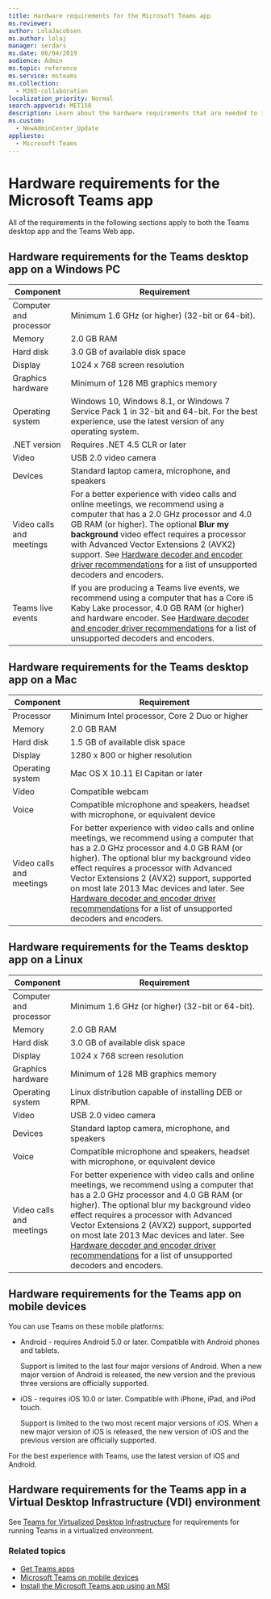 ```yaml
---
title: Hardware requirements for the Microsoft Teams app
ms.reviewer: 
author: LolaJacobsen
ms.author: lolaj
manager: serdars
ms.date: 06/04/2019
audience: Admin
ms.topic: reference
ms.service: msteams
ms.collection: 
  - M365-collaboration
localization_priority: Normal
search.appverid: MET150
description: Learn about the hardware requirements that are needed to install and run Microsoft Teams.
ms.custom: 
  - NewAdminCenter_Update
appliesto: 
  - Microsoft Teams
---
```


# Hardware requirements for the Microsoft Teams app

All of the requirements in the following sections apply to both the Teams desktop app and the Teams Web app.

## Hardware requirements for the Teams desktop app on a Windows PC

|**Component**|**Requirement**  |
|---------|---------|
|Computer and processor    | Minimum 1.6 GHz (or higher) (32-bit or 64-bit).        |
|Memory     |    2.0 GB RAM     |
|Hard disk    | 3.0 GB of available disk space        |
|Display    |   1024 x 768 screen resolution |
|Graphics hardware |  Minimum of 128 MB graphics memory
|Operating system  |    Windows 10, Windows 8.1, or Windows 7 Service Pack 1 in 32-bit and 64-bit. For the best experience, use the latest version of any operating system.|
|.NET version    |  Requires .NET 4.5 CLR or later       |
|Video    |  USB 2.0 video camera       |
|Devices    |   Standard laptop camera, microphone, and speakers    | 
|Video calls and meetings | For a better experience with video calls and online meetings, we recommend using a computer that has a 2.0 GHz processor and 4.0 GB RAM (or higher). The optional **Blur my background** video effect requires a processor with Advanced Vector Extensions 2 (AVX2) support. See [Hardware decoder and encoder driver recommendations](hardware-decoders-and-encoders.md) for a list of unsupported decoders and encoders. |
|Teams live events | If you are producing a Teams live events, we recommend using a computer that has a Core i5 Kaby Lake processor, 4.0 GB RAM (or higher) and hardware encoder. See [Hardware decoder and encoder driver recommendations](hardware-decoders-and-encoders.md) for a list of unsupported decoders and encoders. |

## Hardware requirements for the Teams desktop app on a Mac

|**Component**|**Requirement**  |
|---------|---------|
|Processor    | Minimum Intel processor, Core 2 Duo or higher |
|Memory     |   2.0 GB RAM      |
|Hard disk    |   1.5 GB of available disk space      |
|Display    | 1280 x 800 or higher resolution    |
|Operating system  |    Mac OS X 10.11 El Capitan or later     |
|Video  |    Compatible webcam     |
|Voice    |  Compatible microphone and speakers, headset with microphone, or equivalent device       |
|Video calls and meetings | For better experience with video calls and online meetings, we recommend using a computer that has a 2.0 GHz processor and 4.0 GB RAM (or higher). The optional blur my background video effect requires a processor with Advanced Vector Extensions 2 (AVX2) support, supported on most late 2013 Mac devices and later. See [Hardware decoder and encoder driver recommendations](hardware-decoders-and-encoders.md) for a list of unsupported decoders and encoders.|

## Hardware requirements for the Teams desktop app on a Linux

|**Component**|**Requirement**  |
|---------|---------|
|Computer and processor    | Minimum 1.6 GHz (or higher) (32-bit or 64-bit).        |
|Memory     |    2.0 GB RAM     |
|Hard disk    | 3.0 GB of available disk space        |
|Display    |   1024 x 768 screen resolution |
|Graphics hardware |  Minimum of 128 MB graphics memory
|Operating system  | Linux distribution capable of installing DEB or RPM. |
|Video    |  USB 2.0 video camera       |
|Devices    |   Standard laptop camera, microphone, and speakers    | 
|Voice    |  Compatible microphone and speakers, headset with microphone, or equivalent device       |
|Video calls and meetings | For better experience with video calls and online meetings, we recommend using a computer that has a 2.0 GHz processor and 4.0 GB RAM (or higher). The optional blur my background video effect requires a processor with Advanced Vector Extensions 2 (AVX2) support, supported on most late 2013 Mac devices and later. See [Hardware decoder and encoder driver recommendations](hardware-decoders-and-encoders.md) for a list of unsupported decoders and encoders.

## Hardware requirements for the Teams app on mobile devices

You can use Teams on these mobile platforms:

- Android - requires Android 5.0 or later. Compatible with Android phones and tablets.

  Support is limited to the last four major versions of Android. When a new major version of Android is released, the new version and the previous three versions are officially supported.

- iOS - requires iOS 10.0 or later. Compatible with iPhone, iPad, and iPod touch. 

  Support is limited to the two most recent major versions of iOS. When a new major version of iOS is released, the new version of iOS and the previous version are officially supported.

For the best experience with Teams, use the latest version of iOS and Android.

## Hardware requirements for the Teams app in a Virtual Desktop Infrastructure (VDI) environment

See [Teams for Virtualized Desktop Infrastructure](teams-for-vdi.md) for requirements for running Teams in a virtualized environment. 

### Related topics
- [Get Teams apps](get-clients.md)
- [Microsoft Teams on mobile devices](https://support.office.com/article/Microsoft-Teams-on-mobile-devices-2ACBCF73-8FD4-4929-9B31-AE403B88C2D3)
- [Install the Microsoft Teams app using an MSI](msi-deployment.md)
